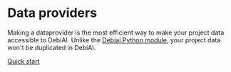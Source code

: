 # Data providers

Making a dataprovider is the most efficient way to make your project data accessible to DebiAI. Unlike the [Debiai Python module](../pythonModule/README.md), your project data won't be duplicated in DebiAI.

[Quick start](quickStart/README.md)